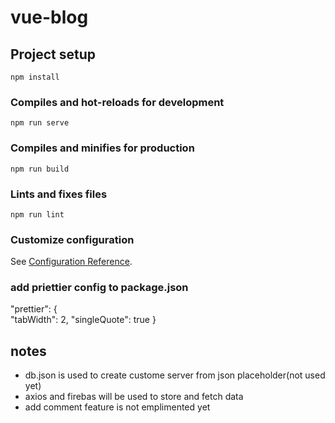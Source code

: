 # vue-blog

## Project setup

```
npm install
```

### Compiles and hot-reloads for development

```
npm run serve
```

### Compiles and minifies for production

```
npm run build
```

### Lints and fixes files

```
npm run lint
```

### Customize configuration

See [Configuration Reference](https://cli.vuejs.org/config/).

### add priettier config to package.json

"prettier": {  
 "tabWidth": 2,
"singleQuote": true
}
## notes
- db.json is used to create custome server from json placeholder(not used yet)
- axios and firebas will be used to store and fetch data
- add comment feature is not emplimented yet